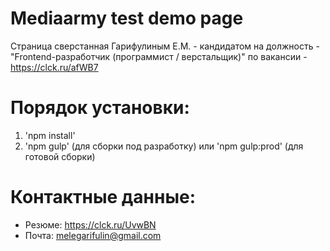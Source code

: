 # Mediaarmy test demo page
Страница сверстанная Гарифулиным Е.М. - кандидатом на должность - "Frontend-разработчик (программист / верстальщик)" по вакансии - https://clck.ru/afWB7

Порядок установки:
========================
1.	 'npm install'
2.	 'npm gulp' (для сборки под разработку) или 'npm gulp:prod' (для готовой сборки)

Контактные данные:
========================
* Резюме: https://clck.ru/UvwBN
* Почта: melegarifulin@gmail.com
